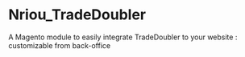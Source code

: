 Nriou_TradeDoubler
==================

A Magento module to easily integrate TradeDoubler to your website : customizable from back-office